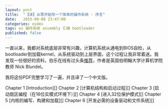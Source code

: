 ```yaml
---
layout: post
title:  "【译】从零开始写一个简单的操作系统 - 序言"
date:   2015-09-08 23:47:00
categories: osdev
tags: os 操作系统 assembly 汇编 bootloader 
published: false
---
```

一直以来，我都对系统底层非常有兴趣，计算机系统从通电到BIOS自检，从bootloader到加载kernel，从系统驱动到上层界面，这个过程让我非常着迷。我发现一份很好的资料，伯乐在线有过头条[推荐][jobbole]，作者是英国伯明翰大学计算机学院教师 Nick Blundel。

我将这份PDF完整学习了一遍，并且译了一个中文版。

Chapter 1   [Introduction][]
Chapter 2   [计算机结构和启动过程][]
Chapter 3   [启动扇区编程（在16位实模式环境下）][]
Chapter 4   [进入32位保护模式][]
Chapter 5   [内核的编写、构建和加载][]
Chapter 6   [开发必需的设备驱动和文件系统][]

[jobbole]:      http://top.jobbole.com/13810/
